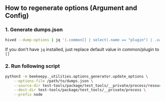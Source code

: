 ## How to regenerate options (Argument and Config)

### 1. Generate dumps.json

```bash
hived --dump-options | jq '(.common[] | select(.name == "plugin") | .value.default_value) = []' > /path/to/dumps.json
```

If you don't have `jq` installed, just replace default value in common/plugin to `[]`

### 2. Run following script

```bash
python3 -m beekeepy._utilities.options_generator.update_options \
    --options-file /path/to/dumps.json \
    --source-dir test-tools/package/test_tools/__private/process/resources \
    --dest-dir test-tools/package/test_tools/__private/process \
    --prefix node
```
